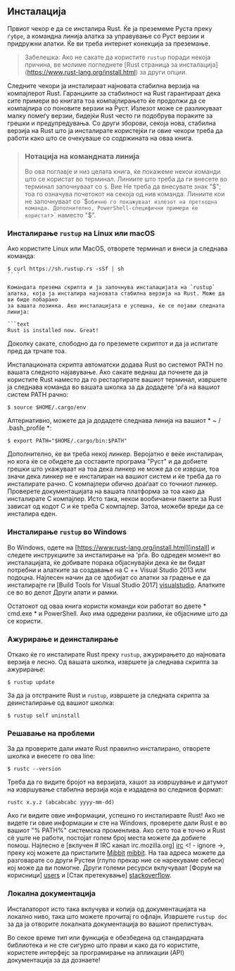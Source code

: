 ## Инсталација

Првиот чекор е да се инсталира Rust. Ќе ја преземеме Руста преку `ѓубре`, а
командна линија алатка за управување со Руст верзии и придружни алатки. Ќе ви треба
интернет конекција за преземање.

> Забелешка: Ако не сакате да користите `rustup` поради некоја причина, ве молиме погледнете [Rust
> страница за инсталација] (https://www.rust-lang.org/install.html) за други опции.

Следните чекори ја инсталираат најновата стабилна верзија на компајлерот Rust.
Гаранциите за стабилност на Rust гарантираат дека сите примери во книгата тоа
компајлирањето ќе продолжи да се компајлира со поновите верзии на Руст. Излезот може
се разликуваат малку помеѓу верзии, бидејќи Rust често ги подобрува пораките за грешки
и предупредувања. Со други зборови, секоја нова, стабилна верзија на Rust што ја инсталирате
користејќи ги овие чекори треба да работи како што се очекуваше со содржината на оваа книга.

> ### Нотација на командната линија
>
> Во ова поглавје и низ целата книга, ќе покажеме некои команди што се користат во
> терминал. Линиите што треба да ги внесете во терминал започнуваат со `$`. Вие
> Не треба да внесувате знак "$"; тоа го означува почетокот на секоја од нив
> команда. Линиите кои не започнуваат со `$` обично го покажуваат излезот на
> претходна команда. Дополнително, PowerShell-специфични примери ќе користат `>`
> наместо "$".

### Инсталирање `rustup` на Linux или macOS

Ако користите Linux или MacOS, отворете терминал и внеси ја следнава команда:

```text
$ curl https://sh.rustup.rs -sSf | sh
`` `

Командата презема скрипта и ја започнува инсталацијата на `rustup`
алатка, која ја инсталира најновата стабилна верзија на Rust. Може да ви биде побарано
за вашата лозинка. Ако инсталацијата е успешна, ќе се појави следната линија:

```text
Rust is installed now. Great!
```

Доколку сакате, слободно да го преземете скриптот и да ја испитате пред да трчате
тоа.

Инсталационата скрипта автоматски додава Rust во системот PATH по вашата
следното најавување. Ако сакате веднаш да почнете да ја користите Rust наместо да го рестартирате
вашиот терминал, извршете ја следнава команда во вашата школка за да додадете 'рѓа на вашиот
систем PATH рачно:

```text
$ source $HOME/.cargo/env
```

Алтернативно, можете да ја додадете следнава линија на вашиот * ~ / .bash_profile *:

```text
$ export PATH="$HOME/.cargo/bin:$PATH"
```

Дополнително, ќе ви треба некој линкер. Веројатно е веќе
инсталиран, но кога ќе се обидете да составите програма "Руст" и да добиете грешки што укажуваат на тоа
дека линкер не може да се изврши, тоа значи дека линкер не е инсталиран на вашиот
систем и ќе треба да го инсталирате рачно. C компајлери обично доаѓаат со
точниот линкер. Проверете документацијата на вашата платформа за тоа како да инсталирате C
компајлер. Исто така, некои вообичаени пакети за Rust зависат од кодот C и ќе треба C
компајлер. Затоа, можеби вреди да се инсталира еден.

### Инсталирање `rustup` во Windows

Во Windows, одете на [https://www.rust-lang.org/install.html][install] и следете
инструкциите за инсталирање на 'рѓа. Во одреден момент во инсталацијата, ќе
добивате порака објаснувајќи дека ќе ви бидат потребни и алатките за создавање на C ++
Visual Studio 2013 или подоцна. Најлесен начин да се здобијат со алатки за градење е да
инсталирајте ги [Build Tools for Visual Studio 2017] [visualstudio]. Алатките се во
во делот Други алати и рамки.

[install]: https://www.rust-lang.org/install.html
[visualstudio]: https://www.visualstudio.com/downloads/

Остатокот од оваа книга користи команди кои работат во двете * cmd.exe * и PowerShell.
Ако има одредени разлики, ќе објасниме што да се користи.

### Ажурирање и деинсталирање

Откако ќе го инсталирате Rust преку `rustup`, ажурирањето до најновата верзија е
лесно. Од вашата школка, извршете ја следнава скрипта за ажурирање:

```text
$ rustup update
```

За да ја отстраните Rust и `rustup`, извршете ја следната скрипта за деинсталирање од вашиот
школка:

```text
$ rustup self uninstall
```

### Решавање на проблеми

За да проверите дали имате Rust правилно инсталирано, отворете школка и внесете го ова
line:

```text
$ rustc --version
```

Треба да го видите бројот на верзијата, хашот за извршување и датумот на извршување
стабилна верзија која е издадена во следниов формат:

```text
rustc x.y.z (abcabcabc yyyy-mm-dd)
```

Ако ги видите овие информации, успешно го инсталиравте Rust! Ако не
видете ги овие информации и сте на Windows, проверете дали Rust е во вашиот "% PATH%"
системска променлива. Ако сето тоа е точно и Rust сè уште не работи, постојат
голем број места можете да добиете помош. Најлесно е [вклучен # IRC канал
irc.mozilla.org] [irc] <! - ignore ->, преку кој можете да пристапите
[Mibbit] [mibbit]. На таа адреса можете да разговарате со други Рустеи (глупо
прекар ние се нарекуваме себеси) кој може да ви помогне. Други големи ресурси вклучуваат
[Форум на корисници] [users] и [Стак претекување] [stackoverflow].


[irc]: irc://irc.mozilla.org/#rust
[mibbit]: http://chat.mibbit.com/?server=irc.mozilla.org&channel=%23rust
[users]: https://users.rust-lang.org/
[stackoverflow]: http://stackoverflow.com/questions/tagged/rust

### Локална документација

Инсталаторот исто така вклучува и копија од документацијата на локално ниво, така што можете
прочитај го офлајн. Извршете `rustup doc` за да ја отворите локалната документација во вашиот
прелистувач.

Во секое време тип или функција е обезбедена од стандардната библиотека и не сте
сигурно што прави и како да го користите, користете интерфејс за програмирање на апликации
(API) документација за да дознаете!